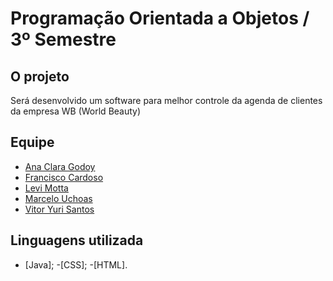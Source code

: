 # Programação Orientada a Objetos / 3º Semestre

## O projeto
Será desenvolvido um software para melhor controle da agenda de clientes da empresa WB (World Beauty) 

## Equipe
- [Ana Clara Godoy](https://github.com/AnafGodoy)
- [Francisco Cardoso](https://github.com/fCardosoNeto)
- [Levi Motta](https://github.com/levizoca)
- [Marcelo Uchoas](https://github.com/marcelouchoas)
- [Vitor Yuri Santos](https://guthub.com/Vitor-y)

## Linguagens utilizada
- [Java];
-[CSS];
-[HTML].
